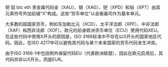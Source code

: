

铜  铝 btc eth
贵金属代码金（XAU）、银（XAG）、钯（XPD）和铂（XPT）由其元素符号外加前缀“X”构成。这些“货币单位”以金衡盎司作为基本单元。

大多数的超国家货币，例如东加勒比元（XCD）、太平洋法郎（XPF）、中非法郎（XAF）和西非法郎（XOF）。欧元的前身欧洲货币单位（ECU）使用代码XEU。
在这些代码中使用X开头的原因是，ISO 3166标准中不存在以X开头的国家地区代码。因此，在ISO 4217中可以避免其代码与某个未来国家的货币代码发生冲突。

由于ISO 3166-1中包括例外保留代码EU（代表欧洲联盟），因此在欧元启用后，其代码并非以X开头，而是EUR。